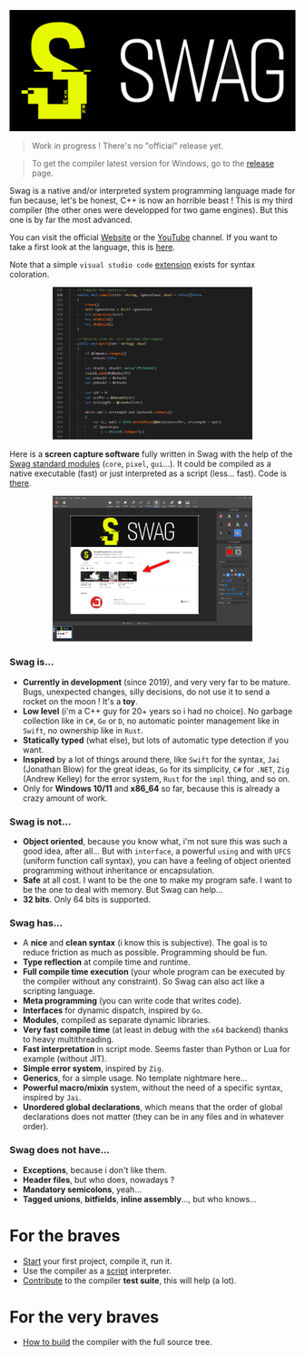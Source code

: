 <p align="center">
    <img src="https://github.com/swag-lang/swag/blob/master/web/imgs/swag_logo.png">
</p>

> Work in progress ! There's no "official" release yet.

> To get the compiler latest version for Windows, go to the [release](https://github.com/swag-lang/swag/releases) page.

Swag is a native and/or interpreted system programming language made for fun because, let's be honest, C++ is now an horrible beast ! This is my third compiler (the other ones were developped for two game engines). But this one is by far the most advanced.

You can visit the official [Website](https://swag-lang.org/) or the [YouTube](https://www.youtube.com/channel/UC9dkBu1nNfJDxUML7r7QH1Q) channel. If you want to take a first look at the language, this is [here](https://www.swag-lang.org/language.php).

Note that a simple `visual studio code` [extension](https://marketplace.visualstudio.com/items?itemName=swag-lang.swag) exists for syntax coloration.

<p align="center">
    <img width="70%" height="50%" src="https://github.com/swag-lang/swag/blob/master/web/imgs/syntax.png">
</p>

Here is a **screen capture software** fully written in Swag with the help of the [Swag standard modules](https://www.swag-lang.org/std.php) (`core`, `pixel`, `gui`...). It could be compiled as a native executable (fast) or just interpreted as a script (less... fast). Code is [there](https://github.com/swag-lang/swag/blob/master/bin/examples/modules/captme/src).

<p align="center">
    <img width="70%" height="50%" src="https://github.com/swag-lang/swag/blob/master/web/imgs/captme.png">
</p>

### Swag is...
* **Currently in development** (since 2019), and very very far to be mature. Bugs, unexpected changes, silly decisions, do not use it to send a rocket on the moon ! It's a **toy**.
* **Low level** (i'm a C++ guy for 20+ years so i had no choice). No garbage collection like in `C#`, `Go` or `D`, no automatic pointer management like in `Swift`, no ownership like in `Rust`.
* **Statically typed** (what else), but lots of automatic type detection if you want.
* **Inspired** by a lot of things around there, like `Swift` for the syntax, `Jai` (Jonathan Blow) for the great ideas, `Go` for its simplicity, `C#` for `.NET`, `Zig` (Andrew Kelley) for the error system, `Rust` for the `impl` thing, and so on.
* Only for **Windows 10/11** and **x86_64** so far, because this is already a crazy amount of work.

### Swag is not...
* **Object oriented**, because you know what, i'm not sure this was such a good idea, after all... But with `interface`, a powerful `using` and with `UFCS` (uniform function call syntax), you can have a feeling of object oriented programming without inheritance or encapsulation.
* **Safe** at all cost. I want to be the one to make my program safe. I want to be the one to deal with memory. But Swag can help...
* **32 bits**. Only 64 bits is supported.

### Swag has...
* A **nice** and **clean syntax** (i know this is subjective). The goal is to reduce friction as much as possible. Programming should be fun.
* **Type reflection** at compile time and runtime.
* **Full compile time execution** (your whole program can be executed by the compiler without any constraint). So Swag can also act like a scripting language.
* **Meta programming** (you can write code that writes code).
* **Interfaces** for dynamic dispatch, inspired by `Go`.
* **Modules**, compiled as separate dynamic libraries.
* **Very fast compile time** (at least in debug with the `x64` backend) thanks to heavy multithreading.
* **Fast interpretation** in script mode. Seems faster than Python or Lua for example (without JIT).
* **Simple error system**, inspired by `Zig`.
* **Generics**, for a simple usage. No template nightmare here...
* **Powerful macro/mixin** system, without the need of a specific syntax, inspired by `Jai`.
* **Unordered global declarations**, which means that the order of global declarations does not matter (they can be in any files and in whatever order).

### Swag does not have...
* **Exceptions**, because i don't like them.
* **Header files**, but who does, nowadays ?
* **Mandatory semicolons**, yeah...
* **Tagged unions**, **bitfields**, **inline assembly**..., but who knows...

# For the braves

* [Start](https://swag-lang.org/getting-started.php) your first project, compile it, run it.
* Use the compiler as a [script](https://swag-lang.org/swag-as-script.php) interpreter.
* [Contribute](https://swag-lang.org/contribute-tests.php) to the compiler **test suite**, this will help (a lot).

# For the very braves

* [How to build](https://swag-lang.org/how-to-build-swag.php) the compiler with the full source tree.
